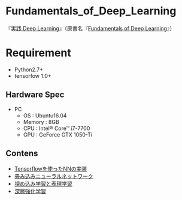 # Fundamentals_of_Deep_Learning

『[実践 Deep Learning](https://www.oreilly.co.jp/books/9784873118321/)』（原書名『[Fundamentals of Deep Learning](http://shop.oreilly.com/product/0636920039709.do)』）

# Requirement
- Python2.7+
- tensorfow 1.0+

## Hardware Spec
- PC
    - OS : Ubuntu16.04
    - Memory : 8GB
    - CPU : Intel® Core™ i7-7700
    - GPU : GeForce GTX 1050-Ti

## Contens
* [Tensorflowを使ったNNの実装](https://github.com/Sadaku1993/DeepLearning-with-Tensorflow/tree/master/Fundamentals-of-Deep-Learning/ch03)
* [畳み込みニューラルネットワーク](https://github.com/Sadaku1993/DeepLearning-with-Tensorflow/tree/master/Fundamentals-of-Deep-Learning/ch05)
* [埋め込み学習と表現学習](https://github.com/Sadaku1993/DeepLearning-with-Tensorflow/tree/master/Fundamentals-of-Deep-Learning/ch06)
* [深層強化学習](https://github.com/Sadaku1993/DeepLearning-with-Tensorflow/tree/master/Fundamentals-of-Deep-Learning/ch09)
